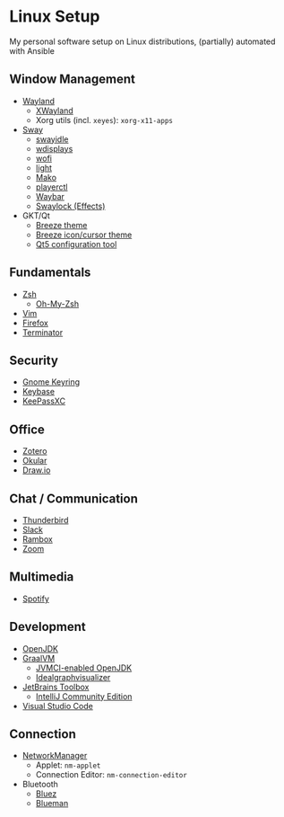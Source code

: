 # Linux Setup
My personal software setup on Linux distributions, (partially) automated with Ansible

## Window Management
* [Wayland](https://wayland.freedesktop.org/)
  * [XWayland](https://wayland.freedesktop.org/xserver.html)
  * Xorg utils (incl. `xeyes`): `xorg-x11-apps`
* [Sway](https://swaywm.org)
  * [swayidle](https://github.com/swaywm/swayidle)
  * [wdisplays](https://cyclopsian.github.io/wdisplays/)
  * [wofi](https://hg.sr.ht/~scoopta/wofi)
  * [light](https://haikarainen.github.io/light/)
  * [Mako](https://github.com/emersion/mako)
  * [playerctl](https://github.com/altdesktop/playerctl)
  * [Waybar](https://github.com/Alexays/Waybar)
  * [Swaylock (Effects)](https://github.com/mortie/swaylock-effects)
* GKT/Qt
  * [Breeze theme](https://community.kde.org/Breeze_GTK_theme)
  * [Breeze icon/cursor theme](https://github.com/KDE/breeze-icons)
  * [Qt5 configuration tool](https://github.com/RomanVolak/qt5ct)

## Fundamentals
* [Zsh](https://www.zsh.org/)
  * [Oh-My-Zsh](https://ohmyz.sh/)
* [Vim](https://www.vim.org/)
* [Firefox](https://www.mozilla.org/en-US/firefox/)
* [Terminator](https://github.com/gnome-terminator/terminator)

## Security
* [Gnome Keyring](https://wiki.gnome.org/Projects/GnomeKeyring/)
* [Keybase](https://keybase.io/)
* [KeePassXC](https://keepassxc.org/)

## Office
* [Zotero](https://www.zotero.org/)
* [Okular](https://okular.kde.org/)
* [Draw.io](https://github.com/jgraph/drawio-desktop)

## Chat / Communication
* [Thunderbird](https://www.thunderbird.net/)
* [Slack](https://slack.com/)
* [Rambox](https://github.com/ramboxapp/community-edition)
* [Zoom](https://zoom.us/)

## Multimedia
* [Spotify](https://www.spotify.com/)

## Development
* [OpenJDK](https://openjdk.java.net/)
* [GraalVM](https://www.graalvm.org/)
  * [JVMCI-enabled OpenJDK](https://github.com/graalvm/openjdk8-jvmci-builder/releases)
  * [Idealgraphvisualizer](https://docs.oracle.com/en/graalvm/enterprise/20/docs/tools/igv/)
* [JetBrains Toolbox](https://www.jetbrains.com/toolbox-app/)
  * [IntelliJ Community Edition](https://www.jetbrains.com/idea/)
* [Visual Studio Code](https://github.com/Microsoft/vscode)

## Connection
* [NetworkManager](https://wiki.archlinux.org/index.php/NetworkManager)
  * Applet: `nm-applet`
  * Connection Editor: `nm-connection-editor`
* Bluetooth
  * [Bluez](http://www.bluez.org/)
  * [Blueman](https://github.com/blueman-project/blueman)

